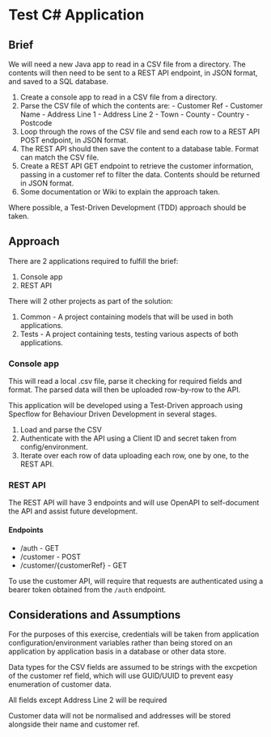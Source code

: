 # Test C# Application

## Brief

We will need a new Java app to read in a CSV file from a directory. The contents will then need to be
sent to a REST API endpoint, in JSON format, and saved to a SQL database.

  1. Create a console app to read in a CSV file from a directory.
  2. Parse the CSV file of which the contents are:
    - Customer Ref
    - Customer Name
    - Address Line 1
    - Address Line 2
    - Town
    - County
    - Country
    - Postcode
  3. Loop through the rows of the CSV file and send each row to a REST API POST endpoint, in JSON format.
  4. The REST API should then save the content to a database table. Format can match the CSV file.
  5. Create a REST API GET endpoint to retrieve the customer information, passing in a customer ref to filter the data. Contents should be returned in JSON format.
  6. Some documentation or Wiki to explain the approach taken.

Where possible, a Test-Driven Development (TDD) approach should be taken.

## Approach

There are 2 applications required to fulfill the brief:
  1. Console app  
  1. REST API 

There will 2 other projects as part of the solution:
  1. Common - A project containing models that will be used in both applications.
  2. Tests - A project containing tests, testing various aspects of both applications.

### Console app
This will read a local .csv file, parse it checking for required fields and format. The parsed data will then be uploaded row-by-row to the API.

This application will be developed using a Test-Driven approach using Specflow for Behaviour Driven Development in several stages.

  1. Load and parse the CSV
  2. Authenticate with the API using a Client ID and secret taken from config/environment.
  3. Iterate over each row of data uploading each row, one by one, to the REST API.

### REST API
The REST API will have 3 endpoints and will use OpenAPI to self-document the API and assist future development.

#### Endpoints
  - /auth - GET
  - /customer - POST
  - /customer/{customerRef} - GET

To use the customer API, will require that requests are authenticated using a bearer token obtained from the `/auth` endpoint.

## Considerations and Assumptions

For the purposes of this exercise, credentials will be taken from application configuration/environment variables rather than being stored on an application by application basis in a database or other data store.

Data types for the CSV fields are assumed to be strings with the excpetion of the customer ref field, which will use GUID/UUID to prevent easy enumeration of customer data.

All fields except Address Line 2 will be required

Customer data will not be normalised and addresses will be stored alongside their name and customer ref.